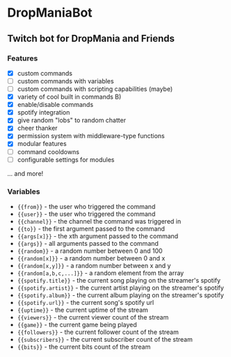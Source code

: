 # DropManiaBot

## Twitch bot for DropMania and Friends

### Features

-   [x] custom commands
-   [ ] custom commands with variables
-   [ ] custom commands with scripting capabilities (maybe)
-   [x] variety of cool built in commands B)
-   [x] enable/disable commands
-   [x] spotify integration
-   [x] give random "lobs" to random chatter
-   [x] cheer thanker
-   [x] permission system with middleware-type functions
-   [x] modular features
-   [ ] command cooldowns
-   [ ] configurable settings for modules

... and more!

### Variables

-   `{{from}}` - the user who triggered the command
-   `{{user}}` - the user who triggered the command
-   `{{channel}}` - the channel the command was triggered in
-   `{{to}}` - the first argument passed to the command
-   `{{args[x]}}` - the xth argument passed to the command
-   `{{args}}` - all arguments passed to the command
-   `{{random}}` - a random number between 0 and 100
-   `{{random[x]}}` - a random number between 0 and x
-   `{{random[x,y]}}` - a random number between x and y
-   `{{random[a,b,c,...]}}` - a random element from the array
-   `{{spotify.title}}` - the current song playing on the streamer's spotify
-   `{{spotify.artist}}` - the current artist playing on the streamer's spotify
-   `{{spotify.album}}` - the current album playing on the streamer's spotify
-   `{{spotify.url}}` - the current song's spotify url
-   `{{uptime}}` - the current uptime of the stream
-   `{{viewers}}` - the current viewer count of the stream
-   `{{game}}` - the current game being played
-   `{{followers}}` - the current follower count of the stream
-   `{{subscribers}}` - the current subscriber count of the stream
-   `{{bits}}` - the current bits count of the stream
